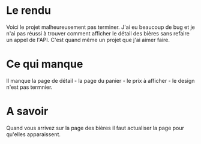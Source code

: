 # Le rendu

Voici le projet malheureusement pas terminer. J'ai eu beaucoup de bug et je n'ai pas réussi à trouver comment afficher le détail des bières sans refaire un appel de l'API. C'est quand même un projet que j'ai aimer faire.

# Ce qui manque

Il manque la page de détail - la page du panier - le prix à afficher - le design n'est pas termnier.

# A savoir

Quand vous arrivez sur la page des bières il faut actualiser la page pour qu'elles apparaissent.
